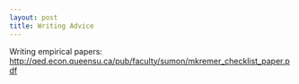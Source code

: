 ```yaml
---
layout: post
title: Writing Advice
---
```


Writing empirical papers:
http://qed.econ.queensu.ca/pub/faculty/sumon/mkremer_checklist_paper.pdf
